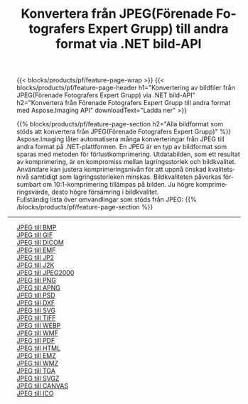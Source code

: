 ﻿---
title: Konvertera från JPEG(Förenade Fotografers Expert Grupp) till andra format via .NET bild-API 
weight: 3920
url: /sv/net/conversion/from/jpeg 
lang: sv
langdirlevel: 2
locales: zh-hans,ja,it,ru,de,es,fr,nl,id,lt,pl,pt,vi,tr,ko,zh-hant,ar,hi,th,sv,cs,uk,he
description: Med Aspose.Imaging kan du enkelt konvertera från JPEG(Förenade Fotografers Expert Grupp) till ett annat format
---

{{< blocks/products/pf/feature-page-wrap >}}
{{< blocks/products/pf/feature-page-header h1="Konvertering av bildfiler från JPEG(Förenade Fotografers Expert Grupp) via .NET bild-API" h2="Konvertera från Förenade Fotografers Expert Grupp till andra format med Aspose.Imaging API" downloadText="Ladda ner" >}}


{{% blocks/products/pf/feature-page-section  h2="Alla bildformat som stöds att konvertera från JPEG(Förenade Fotografers Expert Grupp)" %}}
Aspose.Imaging låter automatisera många konverteringar från JPEG till andra format på .NET-plattformen. En JPEG är en typ av bildformat som sparas med metoden för förlustkomprimering. Utdatabilden, som ett resultat av komprimering, är en kompromiss mellan lagringsstorlek och bildkvalitet. Användare kan justera komprimeringsnivån för att uppnå önskad kvalitetsnivå samtidigt som lagringsstorleken minskas. Bildkvaliteten påverkas försumbart om 10:1-komprimering tillämpas på bilden. Ju högre komprimeringsvärde, desto högre försämring i bildkvalitet.
<br/>
Fullständig lista över omvandlingar som stöds från JPEG:
{{% /blocks/products/pf/feature-page-section %}}
<div class="container-fluid productfamilypage bg-gray">
    <div class="convertypes bg-gray agp-content section">
        <div class="container">
		<hr style="margin-left:-20px;"/>
		<div class="row other-converters">
		    <div class='col-md-2 other-converter remove-lp remove-rp'><a href="/imaging/sv/net/conversion/jpeg-to-bmp" >JPEG till BMP</a></div><div class='col-md-2 other-converter remove-lp remove-rp'><a href="/imaging/sv/net/conversion/jpeg-to-gif" >JPEG till GIF</a></div><div class='col-md-2 other-converter remove-lp remove-rp'><a href="/imaging/sv/net/conversion/jpeg-to-dicom" >JPEG till DICOM</a></div><div class='col-md-2 other-converter remove-lp remove-rp'><a href="/imaging/sv/net/conversion/jpeg-to-emf" >JPEG till EMF</a></div><div class='col-md-2 other-converter remove-lp remove-rp'><a href="/imaging/sv/net/conversion/jpeg-to-jp2" >JPEG till JP2</a></div><div class='col-md-2 other-converter remove-lp remove-rp'><a href="/imaging/sv/net/conversion/jpeg-to-j2k" >JPEG till J2K</a></div><div class='col-md-2 other-converter remove-lp remove-rp'><a href="/imaging/sv/net/conversion/jpeg-to-jpeg2000" >JPEG till JPEG2000</a></div><div class='col-md-2 other-converter remove-lp remove-rp'><a href="/imaging/sv/net/conversion/jpeg-to-png" >JPEG till PNG</a></div><div class='col-md-2 other-converter remove-lp remove-rp'><a href="/imaging/sv/net/conversion/jpeg-to-apng" >JPEG till APNG</a></div><div class='col-md-2 other-converter remove-lp remove-rp'><a href="/imaging/sv/net/conversion/jpeg-to-psd" >JPEG till PSD</a></div><div class='col-md-2 other-converter remove-lp remove-rp'><a href="/imaging/sv/net/conversion/jpeg-to-dxf" >JPEG till DXF</a></div><div class='col-md-2 other-converter remove-lp remove-rp'><a href="/imaging/sv/net/conversion/jpeg-to-svg" >JPEG till SVG</a></div><div class='col-md-2 other-converter remove-lp remove-rp'><a href="/imaging/sv/net/conversion/jpeg-to-tiff" >JPEG till TIFF</a></div><div class='col-md-2 other-converter remove-lp remove-rp'><a href="/imaging/sv/net/conversion/jpeg-to-webp" >JPEG till WEBP</a></div><div class='col-md-2 other-converter remove-lp remove-rp'><a href="/imaging/sv/net/conversion/jpeg-to-wmf" >JPEG till WMF</a></div><div class='col-md-2 other-converter remove-lp remove-rp'><a href="/imaging/sv/net/conversion/jpeg-to-pdf" >JPEG till PDF</a></div><div class='col-md-2 other-converter remove-lp remove-rp'><a href="/imaging/sv/net/conversion/jpeg-to-html" >JPEG till HTML</a></div><div class='col-md-2 other-converter remove-lp remove-rp'><a href="/imaging/sv/net/conversion/jpeg-to-emz" >JPEG till EMZ</a></div><div class='col-md-2 other-converter remove-lp remove-rp'><a href="/imaging/sv/net/conversion/jpeg-to-wmz" >JPEG till WMZ</a></div><div class='col-md-2 other-converter remove-lp remove-rp'><a href="/imaging/sv/net/conversion/jpeg-to-tga" >JPEG till TGA</a></div><div class='col-md-2 other-converter remove-lp remove-rp'><a href="/imaging/sv/net/conversion/jpeg-to-svgz" >JPEG till SVGZ</a></div><div class='col-md-2 other-converter remove-lp remove-rp'><a href="/imaging/sv/net/conversion/jpeg-to-canvas" >JPEG till CANVAS</a></div><div class='col-md-2 other-converter remove-lp remove-rp'><a href="/imaging/sv/net/conversion/jpeg-to-ico" >JPEG till ICO</a></div>
                </div>
        </div>
    </div>
</div>
<br/>

